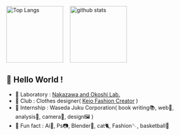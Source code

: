 <p align="left"> 
  <img alt="Top Langs" height="150px" src="https://github-readme-stats.vercel.app/api/top-langs/?username=MotRina&layout=compact&show_icons=true&theme=dracula" />　
  <img alt="github stats" height="150px" src="https://github-readme-stats.vercel.app/api?username=MotRina&theme=dracula&show_icons=ture" />
</p>

<!--
[![trophy](https://github-profile-trophy.vercel.app/?username=MotRina)](https://github.com/ryo-ma/github-profile-trophy)
-->

## 👋  Hello World !

- 📖 Laboratory : [Nakazawa and Okoshi Lab.](https://www.jn.sfc.keio.ac.jp/)
- 🧥 Club : Clothes designer( [Keio Fashion Creator](https://www.instagram.com/keio_fashioncreator/?hl=ja) )
- 🌼 Internship : Waseda Juku Corporation( book writing📚, web🍄, analysis🔢, camera📸, design🖼️ )
- 🌱 Fun fact : Ai🎨, Ps📷, Blender🍎, cat🐈, Fashion🪡, basketball🏀
